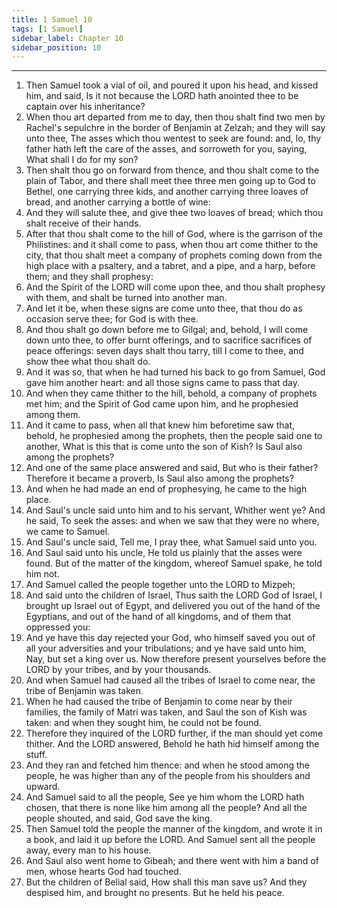 ```yaml
---
title: 1 Samuel 10
tags: [1 Samuel]
sidebar_label: Chapter 10
sidebar_position: 10
---
```


---
1. Then Samuel took a vial of oil, and poured it upon his head, and kissed him, and said, Is it not because the LORD hath anointed thee to be captain over his inheritance?
2. When thou art departed from me to day, then thou shalt find two men by Rachel's sepulchre in the border of Benjamin at Zelzah; and they will say unto thee, The asses which thou wentest to seek are found: and, lo, thy father hath left the care of the asses, and sorroweth for you, saying, What shall I do for my son?
3. Then shalt thou go on forward from thence, and thou shalt come to the plain of Tabor, and there shall meet thee three men going up to God to Bethel, one carrying three kids, and another carrying three loaves of bread, and another carrying a bottle of wine:
4. And they will salute thee, and give thee two loaves of bread; which thou shalt receive of their hands.
5. After that thou shalt come to the hill of God, where is the garrison of the Philistines: and it shall come to pass, when thou art come thither to the city, that thou shalt meet a company of prophets coming down from the high place with a psaltery, and a tabret, and a pipe, and a harp, before them; and they shall prophesy:
6. And the Spirit of the LORD will come upon thee, and thou shalt prophesy with them, and shalt be turned into another man.
7. And let it be, when these signs are come unto thee, that thou do as occasion serve thee; for God is with thee.
8. And thou shalt go down before me to Gilgal; and, behold, I will come down unto thee, to offer burnt offerings, and to sacrifice sacrifices of peace offerings: seven days shalt thou tarry, till I come to thee, and show thee what thou shalt do.
9. And it was so, that when he had turned his back to go from Samuel, God gave him another heart: and all those signs came to pass that day.
10. And when they came thither to the hill, behold, a company of prophets met him; and the Spirit of God came upon him, and he prophesied among them.
11. And it came to pass, when all that knew him beforetime saw that, behold, he prophesied among the prophets, then the people said one to another, What is this that is come unto the son of Kish? Is Saul also among the prophets?
12. And one of the same place answered and said, But who is their father? Therefore it became a proverb, Is Saul also among the prophets?
13. And when he had made an end of prophesying, he came to the high place.
14. And Saul's uncle said unto him and to his servant, Whither went ye? And he said, To seek the asses: and when we saw that they were no where, we came to Samuel.
15. And Saul's uncle said, Tell me, I pray thee, what Samuel said unto you.
16. And Saul said unto his uncle, He told us plainly that the asses were found. But of the matter of the kingdom, whereof Samuel spake, he told him not.
17. And Samuel called the people together unto the LORD to Mizpeh;
18. And said unto the children of Israel, Thus saith the LORD God of Israel, I brought up Israel out of Egypt, and delivered you out of the hand of the Egyptians, and out of the hand of all kingdoms, and of them that oppressed you:
19. And ye have this day rejected your God, who himself saved you out of all your adversities and your tribulations; and ye have said unto him, Nay, but set a king over us. Now therefore present yourselves before the LORD by your tribes, and by your thousands.
20. And when Samuel had caused all the tribes of Israel to come near, the tribe of Benjamin was taken.
21. When he had caused the tribe of Benjamin to come near by their families, the family of Matri was taken, and Saul the son of Kish was taken: and when they sought him, he could not be found.
22. Therefore they inquired of the LORD further, if the man should yet come thither. And the LORD answered, Behold he hath hid himself among the stuff.
23. And they ran and fetched him thence: and when he stood among the people, he was higher than any of the people from his shoulders and upward.
24. And Samuel said to all the people, See ye him whom the LORD hath chosen, that there is none like him among all the people? And all the people shouted, and said, God save the king.
25. Then Samuel told the people the manner of the kingdom, and wrote it in a book, and laid it up before the LORD. And Samuel sent all the people away, every man to his house.
26. And Saul also went home to Gibeah; and there went with him a band of men, whose hearts God had touched.
27. But the children of Belial said, How shall this man save us? And they despised him, and brought no presents. But he held his peace.